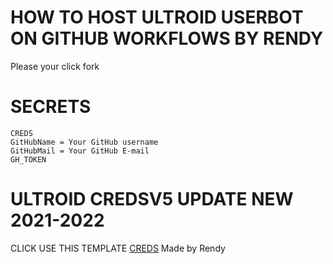 # HOW TO HOST ULTROID USERBOT ON GITHUB WORKFLOWS BY RENDY

Please your click fork

 



# SECRETS
```  
CREDS
GitHubName = Your GitHub username
GitHubMail = Your GitHub E-mail
GH_TOKEN
```  

# ULTROID CREDSV5 UPDATE NEW 2021-2022

CLICK USE THIS TEMPLATE [CREDS](https://github.com/Randi356/Ultroid-CredsV5) Made by Rendy
  
  

